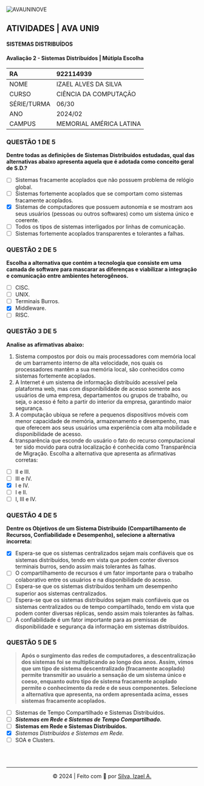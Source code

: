 ![AVAUNINOVE](https://aapa.uninove.br/seu/AVA/imgs/logo-ava.png)

## ATIVIDADES | AVA UNI9

#### SISTEMAS DISTRIBUÍDOS

#### Avaliação 2 - Sistemas Distribuídos | Mútipla  Escolha

|	RA	|	922114939	|
|:----------------|:-------------------|
|	NOME	|	IZAEL ALVES DA SILVA	|
|	CURSO	|	CIÊNCIA DA COMPUTAÇÃO	|
|	SÉRIE/TURMA	|	06/30	|
|	ANO	|	2024/02	|
|	CAMPUS	|	MEMORIAL AMÉRICA LATINA	|

### QUESTÃO 1 DE 5
**Dentre todas as definições de Sistemas Distribuídos estudadas, qual das alternativas abaixo apresenta aquela que é adotada como conceito geral de S.D.?**
- [ ] Sistemas fracamente acoplados que não possuem problema de relógio global.
- [ ] Sistemas fortemente acoplados que se comportam como sistemas fracamente acoplados.
- [x] Sistemas de computadores que possuem autonomia e se mostram aos seus usuários (pessoas ou outros softwares) como um sistema único e coerente.
- [ ] Todos os tipos de sistemas interligados por linhas de comunicação.
- [ ] Sistemas fortemente acoplados transparentes e tolerantes a falhas.

### QUESTÃO 2 DE 5
**Escolha a alternativa que contém a tecnologia que consiste em uma camada de software para mascarar as diferenças e viabilizar a integração e comunicação entre ambientes heterogêneos.**
- [ ] CISC.
- [ ] UNIX.
- [ ] Terminais Burros.
- [x] Middleware.
- [ ] RISC.

### QUESTÃO 3 DE 5
**Analise as afirmativas abaixo:**
1. Sistema compostos por dois ou mais processadores com memória local de um barramento interno de alta velocidade, nos quais os processadores mantêm a sua memória local, são conhecidos como sistemas fortemente acoplados.
2. A Internet é um sistema de informação distribuído acessível pela plataforma web, mas com disponibilidade de acesso somente aos usuários de uma empresa, departamentos ou grupos de trabalho, ou seja, o acesso é feito a partir do interior da empresa, garantindo maior segurança.
3. A computação ubíqua se refere a pequenos dispositivos móveis com menor capacidade de memória, armazenamento e desempenho, mas que oferecem aos seus usuários uma experiência com alta mobilidade e disponibilidade de acesso.
4. transparência que esconde do usuário o fato do recurso computacional ter sido movido para outra localização é conhecida como Transparência de Migração.
Escolha a alternativa que apresenta as afirmativas corretas:

- [ ] II e III.
- [ ] III e IV.
- [x] I e IV.
- [ ] I e II.
- [ ] I, III e IV.

### QUESTÃO 4 DE 5
**Dentre os Objetivos de um Sistema Distribuído (Compartilhamento de Recursos, Confiabilidade e Desempenho), selecione a alternativa incorreta:**
- [x] Espera-se que os sistemas centralizados sejam mais confiáveis que os sistemas distribuídos, tendo em vista que podem conter diversos terminais burros, sendo assim mais tolerantes às falhas.
- [ ] O compartilhamento de recursos é um fator importante para o trabalho colaborativo entre os usuários e na disponibilidade do acesso.
- [ ] Espera-se que os sistemas distribuídos tenham um desempenho superior aos sistemas centralizados.
- [ ] Espera-se que os sistemas distribuídos sejam mais confiáveis que os sistemas centralizados ou de tempo compartilhado, tendo em vista que podem conter diversas réplicas, sendo assim mais tolerantes às falhas.
- [ ] A confiabilidade é um fator importante para as premissas de disponibilidade e segurança da informação em sistemas distribuídos.

### QUESTÃO 5 DE 5
> **Após o surgimento das redes de computadores, a descentralização dos sistemas foi se multiplicando ao longo dos anos. Assim, vimos que um tipo de sistema descentralizado (fracamente acoplado) permite transmitir ao usuário a sensação de um sistema único e coeso, enquanto outro tipo de sistema fracamente acoplado permite o conhecimento da rede e de seus componentes.**
**Selecione a alternativa que apresenta, na ordem apresentada acima, esses sistemas fracamente acoplados.**
- [ ] Sistemas de Tempo Compartilhado e Sistemas Distribuídos.
- [ ] ***Sistemas em Rede e Sistemas de Tempo Compartilhado.***
- [ ] **Sistemas em Rede e Sistemas Distribuídos.**
- [x] *Sistemas Distribuídos e Sistemas em Rede.*
- [ ] SOA e Clusters.

<br>
<br>

---

<p align="center">
    © 2024 | Feito com 💟 por
    <a href="https://www.linkedin.com/in/izaelsilva" target="_blank">Silva, Izael A.</a>
</p>